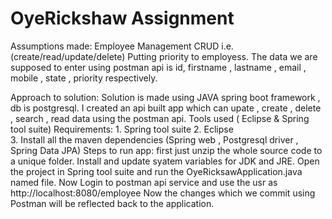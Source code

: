 # OyeRickshaw Assignment

Assumptions made:
	Employee Management CRUD i.e.(create/read/update/delete) 
	Putting priority to employess.
	The data we are supposed to enter using postman api is id, firstname , lastname , email , mobile , state , priority respectively.
	
Approach to solution:
	Solution is made using JAVA spring boot framework , db is postgresql.
	I created an api built app which can upate , create , delete , search , read data using the postman 		api.
	Tools used ( Eclipse & Spring tool suite)
Requirements:
	1. Spring tool suite
	2. Eclipse	
	3. Install all the maven dependencies (Spring web , Postgresql driver , Spring Data JPA)
Steps to run app:
	first just unzip the whole source code to a unique folder.
	Install and update syatem variables for JDK and JRE.
	Open the project in Spring tool suite and run the OyeRicksawApplication.java named file.
	Now Login to postman api service and use the usr as http://localhost:8080/employee
	Now the changes which we commit using Postman will be reflected back to the application.
	
